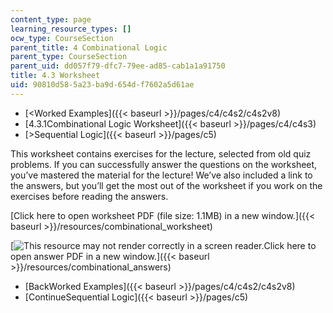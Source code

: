 ```yaml
---
content_type: page
learning_resource_types: []
ocw_type: CourseSection
parent_title: 4 Combinational Logic
parent_type: CourseSection
parent_uid: dd057f79-dfc7-79ee-ad85-cab1a1a91750
title: 4.3 Worksheet
uid: 90810d58-5a23-ba9d-654d-f7602a5d61ae
---
```


*   [\<Worked Examples]({{< baseurl >}}/pages/c4/c4s2/c4s2v8)
*   [4.3.1Combinational Logic Worksheet]({{< baseurl >}}/pages/c4/c4s3)
*   [\>Sequential Logic]({{< baseurl >}}/pages/c5)

This worksheet contains exercises for the lecture, selected from old quiz problems. If you can successfully answer the questions on the worksheet, you’ve mastered the material for the lecture! We’ve also included a link to the answers, but you’ll get the most out of the worksheet if you work on the exercises before reading the answers.

[Click here to open worksheet PDF (file size: 1.1MB) in a new window.]({{< baseurl >}}/resources/combinational_worksheet)

[![This resource may not render correctly in a screen reader.](/images/inacessible.gif)Click here to open answer PDF in a new window.]({{< baseurl >}}/resources/combinational_answers)

*   [BackWorked Examples]({{< baseurl >}}/pages/c4/c4s2/c4s2v8)
*   [ContinueSequential Logic]({{< baseurl >}}/pages/c5)